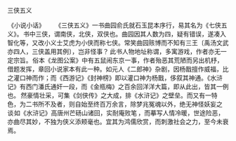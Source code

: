 三侠五义

  

  

 《小说小话》 　　《三侠五义》一书曲园俞氏就石玉昆本序行，易其名为《七侠五义》。 书中三侠，谓南侠，北侠，双侠也。曲园因其人数为四，疑有错误，遂凑入智化等，又改小义士艾虎为小侠而称七侠。常笑曲园赅博而不知有三王〔禹汤文武亦四人，三侠盖用其例〕，岂非怪事？ 此书人物地址称谓，多寓游戏，作者亦无一定宗旨。 俗本《龙图公案》中有五鼠闹东京一事，作者殆恶其荒陋而另出机杼，借题发挥，章回小说家本有此一种。如元人《二郎神》杂剧，因杨戬擅作威福，比之灌口神而作；而《西游记》《封神榜》即以灌口神为杨戬，侈叙其神通。《水浒记》有西门潘氏通奸一段，而《金瓶梅》之百余回洋洋大篇，即从此出，皆其一例也。 然豪情壮采，可集《剑侠传》之大成，排《水浒记》之壁垒。而又有一特色，为二书所不及者，则自始至终百万余言，除梦兆冤魂以外，绝无神怪妖妄之谈 如《水浒记》高唐州芒砀山诸回，实耐庵败笔 ，而摹写人情冷暖，世途险恶，亦曲尽其妙，不独为侠义添颊毫也。宜其为鸿儒欣赏，而刺激社会之力，至今未衰焉。